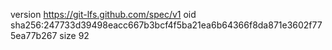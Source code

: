 version https://git-lfs.github.com/spec/v1
oid sha256:247733d39498eacc667b3bcf4f5ba21ea6b64366f8da871e3602f775ea77b267
size 92
